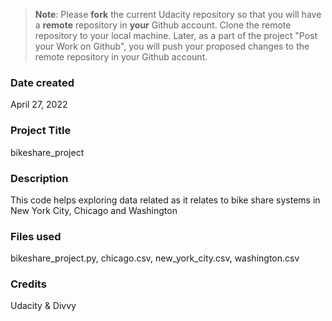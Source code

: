 >**Note**: Please **fork** the current Udacity repository so that you will have a **remote** repository in **your** Github account. Clone the remote repository to your local machine. Later, as a part of the project "Post your Work on Github", you will push your proposed changes to the remote repository in your Github account.

### Date created
April 27, 2022

### Project Title
bikeshare_project

### Description
This code helps exploring data related as it relates to bike share systems in New York City, Chicago and Washington

### Files used
bikeshare_project.py, chicago.csv, new_york_city.csv, washington.csv

### Credits
Udacity & Divvy
